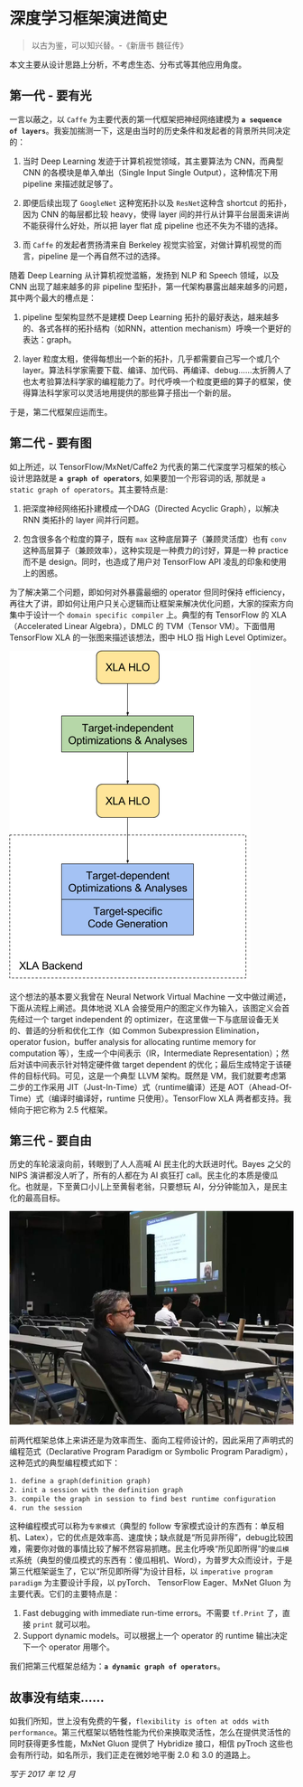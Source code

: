 # 深度学习框架演进简史

> 以古为鉴，可以知兴替。-《新唐书 魏征传》

本文主要从设计思路上分析，不考虑生态、分布式等其他应用角度。

## 第一代 - 要有光

一言以蔽之，以 `Caffe` 为主要代表的第一代框架把神经网络建模为 **`a sequence of layers`**。我妄加揣测一下，这是由当时的历史条件和发起者的背景所共同决定的：

1. 当时 Deep Learning 发迹于计算机视觉领域，其主要算法为 CNN，而典型 CNN 的各模块是单入单出（Single Input Single Output），这种情况下用 pipeline 来描述就足够了。

2. 即便后续出现了 `GoogleNet` 这种宽拓扑以及 `ResNet`这种含 shortcut 的拓扑，因为 CNN 的每层都比较 heavy，使得 layer 间的并行从计算平台层面来讲尚不能获得什么好处，所以把 layer flat 成 pipeline 也还不失为不错的选择。

3. 而 `Caffe` 的发起者贾扬清来自 Berkeley 视觉实验室，对做计算机视觉的而言，pipeline 是一个再自然不过的选择。

随着 Deep Learning 从计算机视觉滥觞，发扬到 NLP 和 Speech 领域，以及 CNN 出现了越来越多的非 pipeline 型拓扑，第一代架构暴露出越来越多的问题，其中两个最大的槽点是：

1. pipeline 型架构显然不是建模 Deep Learning 拓扑的最好表达，越来越多的、各式各样的拓扑结构（如RNN，attention mechanism）呼唤一个更好的表达：graph。

2. layer 粒度太粗，使得每想出一个新的拓扑，几乎都需要自己写一个或几个 layer。算法科学家需要下载、编译、加代码、再编译、debug......太折腾人了也太考验算法科学家的编程能力了。时代呼唤一个粒度更细的算子的框架，使得算法科学家可以灵活地用提供的那些算子搭出一个新的层。

于是，第二代框架应运而生。

## 第二代 - 要有图

如上所述，以 TensorFlow/MxNet/Caffe2 为代表的第二代深度学习框架的核心设计思路就是 **`a graph of operators`**, 如果要加一个形容词的话, 那就是 `a static graph of operators`。其主要特点是:

1. 把深度神经网络拓扑建模成一个DAG（Directed Acyclic Graph），以解决 RNN 类拓扑的 layer 间并行问题。

2. 包含很多各个粒度的算子，既有 `max` 这种底层算子（兼顾灵活度）也有 `conv` 这种高层算子（兼顾效率），这种实现是一种费力的讨好，算是一种 practice 而不是 design。同时，也造成了用户对 TensorFlow API 凌乱的印象和使用上的困惑。

为了解决第二个问题，即如何对外暴露最细的 operator 但同时保持 efficiency，再往大了讲，即如何让用户只关心逻辑而让框架来解决优化问题，大家的探索方向集中于设计一个 `domain specific compiler` 上。典型的有 TensorFlow 的 XLA（Accelerated Linear Algebra），DMLC 的 TVM（Tensor VM）。下面借用 TensorFlow XLA 的一张图来描述该想法，图中 HLO 指 High Level Optimizer。

![XLA illustrated](assets/brief-history-of-dl-frameworks/image-0.png)

这个想法的基本要义我曾在 Neural Network Virtual Machine 一文中做过阐述，下面从流程上阐述。具体地说 XLA 会接受用户的图定义作为输入，该图定义会首先经过一个 target independent 的 optimizer，在这里做一下与底层设备无关的、普适的分析和优化工作（如 Common Subexpression Elimination，operator fusion，buffer analysis for allocating runtime memory for computation 等），生成一个中间表示（IR，Intermediate Representation）；然后对该中间表示针对特定硬件做 target dependent 的优化；最后生成特定于该硬件的目标代码。可见，这是一个典型 LLVM 架构。既然是 VM，我们就要考虑第二步的工作采用 JIT（Just-In-Time）式（runtime编译）还是 AOT（Ahead-Of-Time）式（编译时编译好，runtime 只使用）。TensorFlow XLA 两者都支持。我倾向于把它称为 2.5 代框架。

## 第三代 - 要自由

历史的车轮滚滚向前，转眼到了人人高喊 AI 民主化的大跃进时代。Bayes 之父的 NIPS 演讲都没人听了，所有的人都在为 AI 疯狂打 call。民主化的本质是傻瓜化。也就是，下至黄口小儿上至黄髫老翁，只要想玩 AI，分分钟能加入，是民主化的最高目标。

![Alt text](assets/brief-history-of-dl-frameworks/image-1.png)

前两代框架总体上来讲还是为效率而生、面向工程师设计的，因此采用了声明式的编程范式（Declarative Program Paradigm or Symbolic Program Paradigm），这种范式的典型编程模式如下：

```
1. define a graph(definition graph)
2. init a session with the definition graph
3. compile the graph in session to find best runtime configuration
4. run the session
```

这种编程模式可以称为`专家模式`（典型的 follow 专家模式设计的东西有：单反相机、Latex），它的优点是效率高、速度快；缺点就是“所见非所得”，debug比较困难，需要你对做的事情比较了解不然容易抓瞎。民主化呼唤“所见即所得”的`傻瓜模式`系统（典型的傻瓜模式的东西有：傻瓜相机、Word），为普罗大众而设计，于是第三代框架诞生了，它以“所见即所得”为设计目标，以 `imperative program paradigm` 为主要设计手段，以 pyTorch、 TensorFlow Eager、MxNet Gluon 为主要代表。它们的主要特点是：

1. Fast debugging with immediate run-time errors。不需要 `tf.Print` 了，直接 `print` 就可以啦。
2. Support dynamic models。可以根据上一个 operator 的 runtime 输出决定下一个 operator 用哪个。

我们把第三代框架总结为：**`a dynamic graph of operators`**。

## 故事没有结束......

如我们所知，世上没有免费的午餐，`flexibility is often at odds with performance`。第三代框架以牺牲性能为代价来换取灵活性，怎么在提供灵活性的同时获得更多性能，MxNet Gluon 提供了 Hybridize 接口，相信 pyTroch 这些也会有所行动，如名所示，我们正走在微妙地平衡 2.0 和 3.0 的道路上。

*写于 2017 年 12 月*